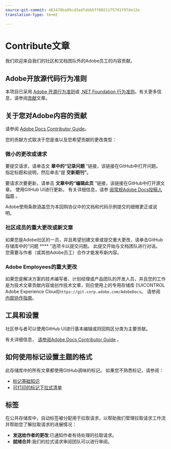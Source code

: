 ```yaml
---
source-git-commit: 463470ba99cd3adfabb5ff00211757d1f97de12e
translation-type: tm+mt

---
```

# Contribute文章

我们欢迎来自我们的社区和文档团队外的Adobe员工的内容贡献。

## Adobe开放源代码行为准则

本项目已采用 [Adobe 开源行为准则](code-of-conduct.md)或 [.NET Foundation 行为准则](https://dotnetfoundation.org/code-of-conduct)。有关更多信息，请参阅[贡献](contributing.md)文章。

## 关于您对Adobe内容的贡献

请参阅 [Adobe Docs Contributor Guide](https://docs.adobe.com/help/en/contributor/contributor-guide/introduction.html)。

您的贡献方式取决于您是谁以及您希望贡献的更改类型：

### 微小的更改或请求

要提交请求，请单击文 **章中的“记录问题** ”链接，该链接在GitHub中打开问题。 指定标题和说明，然后单击“提 **交新期刊”**。

要请求次要更新，请单击 **文章中的“编辑此页** ”链接，该链接在GitHub中打开源文章。 使用GitHub UI进行更新。 有关详细信息，请参 [阅常规Adobe Docs投稿人指南](https://docs.adobe.com/help/en/contributor/contributor-guide/introduction.html) 。

Adobe使用条款涵盖您为本回购协议中的文档和代码示例提交的细微更正或说明。

### 社区成员的重大更改或新文章

如果您是Adobe社区的一员，并且希望创建文章或提交重大更改，请单击GitHub存储库中的“问题 **** ”选项卡以提交问题。 此提交开始与文档团队进行对话。 您需要与作者（或其他Adobe员工）合作才能发布新内容。

<!--
If you submit a pull request with significant changes to documentation and code examples, you'll see a message in the pull request asking you to submit an online contribution license agreement (CLA). You must complete the online form before we can review your pull request.
-->

### Adobe Employees的重大更改

如果您是解决方案的技术编写者、计划经理或产品团队的开发人员，并且您的工作是为技术文章贡献内容或创作技术文章，则应使用上的专用存储库 [!UICONTROL Adobe Experience Cloud]`https://git.corp.adobe.com/AdobeDocs`。 请参阅 [内部协作指南](https://docs.adobe.com/content/help/en/collaborative-doc-instructions/collaboration-guide/home.html)。

<!--Employees from other parts of the Adobe world should use the public repo for minor updates.-->

## 工具和设置

社区参与者可以使用GitHub UI进行基本编辑或将回购区分类为主要贡献。

有关详细信息， [请参阅Adobe Docs Contributor Guide](https://docs.adobe.com/help/en/contributor/contributor-guide/introduction.html) 。

## 如何使用标记设置主题的格式

此存储库中的所有文章都使用GitHub调味的标记。 如果您不熟悉标记，请参阅：

* [标记基础知识](https://help.github.com/articles/getting-started-with-writing-and-formatting-on-github/)
* [可打印的标记下拉式清单](https://guides.github.com/pdfs/markdown-cheatsheet-online.pdf)

## 标签

在公共存储库中，自动标签被分配用于拉取请求，以帮助我们管理拉取请求工作流并帮助您了解拉取请求的进展情况：

* **发送给作者的更改**:已通知作者有待处理的拉取请求。
* **就绪合并**:我们的拉式请求审阅团队可以进行审阅。
